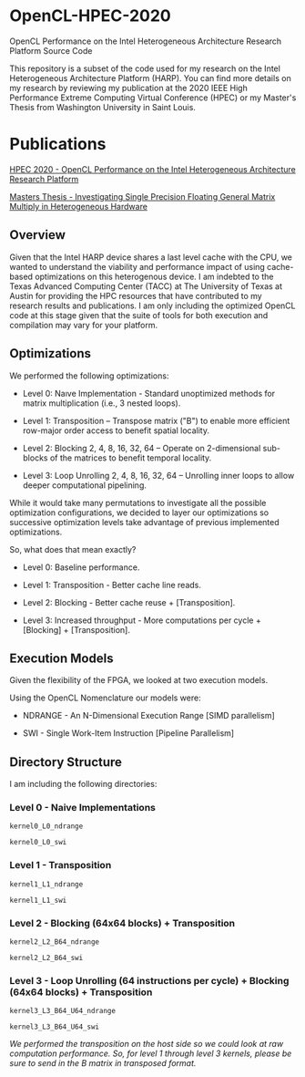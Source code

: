 # OpenCL-HPEC-2020
OpenCL Performance on the Intel Heterogeneous Architecture Research Platform Source Code

This repository is a subset of the code used for my research on the Intel Heterogeneous Architecture Platform (HARP).
You can find more details on my research by reviewing my publication at the 2020 IEEE High Performance Extreme Computing Virtual Conference (HPEC) or my Master's Thesis from Washington University in Saint Louis.

# Publications

[HPEC 2020 - OpenCL Performance on the Intel Heterogeneous Architecture Research Platform](https://ieeexplore.ieee.org/abstract/document/9286213/)

[Masters Thesis - Investigating Single Precision Floating General Matrix Multiply in Heterogeneous Hardware](https://openscholarship.wustl.edu/eng_etds/536/)

## Overview

Given that the Intel HARP device shares a last level cache with the CPU, we wanted to understand the viability and performance impact of using cache-based optimizations on this heterogenous device. I am indebted to the Texas Advanced Computing Center (TACC) at The University of Texas at
Austin for providing the HPC resources that have contributed to my research results and publications. I am only including the optimized OpenCL code at this stage given that the suite of tools for both execution and compilation may vary for your platform.


## Optimizations

We performed the following optimizations:

* Level 0: Naıve Implementation - Standard unoptimized methods for matrix multiplication (i.e., 3 nested loops).

* Level 1: Transposition – Transpose matrix ("B") to enable more efficient row-major order access to benefit spatial locality.

* Level 2: Blocking 2, 4, 8, 16, 32, 64 – Operate on 2-dimensional sub-blocks of the matrices to benefit temporal locality.

* Level 3: Loop Unrolling 2, 4, 8, 16, 32, 64 – Unrolling inner loops to allow deeper computational pipelining.

While it would take many permutations to investigate all the possible optimization configurations, we decided to layer our optimizations so successive optimization levels take advantage of previous implemented optimizations. 

So, what does that mean exactly?

* Level 0: Baseline performance.

* Level 1: Transposition - Better cache line reads.

* Level 2: Blocking - Better cache reuse + [Transposition].

* Level 3: Increased throughput - More computations per cycle + [Blocking] + [Transposition].


## Execution Models

Given the flexibility of the FPGA, we looked at two execution models.

Using the OpenCL Nomenclature our models were:

* NDRANGE -  An N-Dimensional Execution Range [SIMD parallelism]

* SWI - Single Work-Item Instruction [Pipeline Parallelism] 

## Directory Structure

I am including the following directories:

### Level 0 - Naive Implementations

    kernel0_L0_ndrange
    
    kernel0_L0_swi
 
### Level 1 - Transposition
 
    kernel1_L1_ndrange
    
    kernel1_L1_swi

### Level 2 - Blocking (64x64 blocks) + Transposition
    
    kernel2_L2_B64_ndrange
    
    kernel2_L2_B64_swi

### Level 3 - Loop Unrolling (64 instructions per cycle) + Blocking (64x64 blocks) + Transposition

    kernel3_L3_B64_U64_ndrange
    
    kernel3_L3_B64_U64_swi

*We performed the transposition on the host side so we could look at raw computation performance. So, for level 1 through level 3 kernels, please be sure to send in the B matrix in transposed format.*

